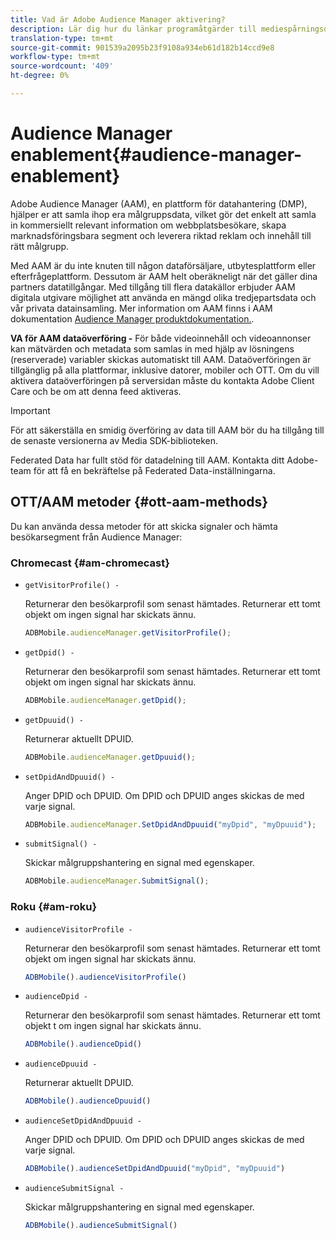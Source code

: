 ```yaml
---
title: Vad är Adobe Audience Manager aktivering?
description: Lär dig hur du länkar programåtgärder till mediespårningsdata utan att behöva använda ytterligare bearbetningsregler och anpassade variabler.
translation-type: tm+mt
source-git-commit: 901539a2095b23f9108a934eb61d182b14ccd9e8
workflow-type: tm+mt
source-wordcount: '409'
ht-degree: 0%

---
```



# Audience Manager enablement{#audience-manager-enablement}

Adobe Audience Manager (AAM), en plattform för datahantering (DMP), hjälper er att samla ihop era målgruppsdata, vilket gör det enkelt att samla in kommersiellt relevant information om webbplatsbesökare, skapa marknadsföringsbara segment och leverera riktad reklam och innehåll till rätt målgrupp.

Med AAM är du inte knuten till någon dataförsäljare, utbytesplattform eller efterfrågeplattform. Dessutom är AAM helt oberäkneligt när det gäller dina partners datatillgångar. Med tillgång till flera datakällor erbjuder AAM digitala utgivare möjlighet att använda en mängd olika tredjepartsdata och vår privata datainsamling. Mer information om AAM finns i AAM dokumentation [Audience Manager produktdokumentation.](https://docs-author.corp.adobe.com/content/help/en/audience-manager/user-guide/aam-home.html).

**VA för AAM dataöverföring -** För både videoinnehåll och videoannonser kan mätvärden och metadata som samlas in med hjälp av lösningens (reserverade) variabler skickas automatiskt till AAM. Dataöverföringen är tillgänglig på alla plattformar, inklusive datorer, mobiler och OTT. Om du vill aktivera dataöverföringen på serversidan måste du kontakta Adobe Client Care och be om att denna feed aktiveras.

>[!IMPORTANT]
>
>För att säkerställa en smidig överföring av data till AAM bör du ha tillgång till de senaste versionerna av Media SDK-biblioteken.

Federated Data har fullt stöd för datadelning till AAM. Kontakta ditt Adobe-team för att få en bekräftelse på Federated Data-inställningarna.

## OTT/AAM metoder {#ott-aam-methods}

Du kan använda dessa metoder för att skicka signaler och hämta besökarsegment från Audience Manager:

### Chromecast {#am-chromecast}

* `getVisitorProfile() -`

   Returnerar den besökarprofil som senast hämtades. Returnerar ett tomt objekt om ingen signal har skickats ännu.

   ```js
   ADBMobile.audienceManager.getVisitorProfile();
   ```

* `getDpid() -`

   Returnerar den besökarprofil som senast hämtades. Returnerar ett tomt objekt om ingen signal har skickats ännu.

   ```js
   ADBMobile.audienceManager.getDpid();
   ```

* `getDpuuid() -`

   Returnerar aktuellt DPUID.

   ```js
   ADBMobile.audienceManager.getDpuuid();
   ```

* `setDpidAndDpuuid() -`

   Anger DPID och DPUID. Om DPID och DPUID anges skickas de med varje signal.

   ```js
   ADBMobile.audienceManager.SetDpidAndDpuuid("myDpid", "myDpuuid");
   ```

* `submitSignal() -`

   Skickar målgruppshantering en signal med egenskaper.

   ```js
   ADBMobile.audienceManager.SubmitSignal();
   ```

### Roku {#am-roku}

* `audienceVisitorProfile -`

   Returnerar den besökarprofil som senast hämtades. Returnerar ett tomt objekt om ingen signal har skickats ännu.

   ```js
   ADBMobile().audienceVisitorProfile()
   ```

* `audienceDpid -`

   Returnerar den besökarprofil som senast hämtades. Returnerar ett tomt objekt t om ingen signal har skickats ännu.

   ```js
   ADBMobile().audienceDpid()
   ```

* `audienceDpuuid -`

   Returnerar aktuellt DPUID.

   ```js
   ADBMobile().audienceDpuuid()
   ```

* `audienceSetDpidAndDpuuid -`

   Anger DPID och DPUID. Om DPID och DPUID anges skickas de med varje signal.

   ```js
   ADBMobile().audienceSetDpidAndDpuuid("myDpid", "myDpuuid")
   ```

* `audienceSubmitSignal -`

   Skickar målgruppshantering en signal med egenskaper.

   ```js
   ADBMobile().audienceSubmitSignal()
   ```

